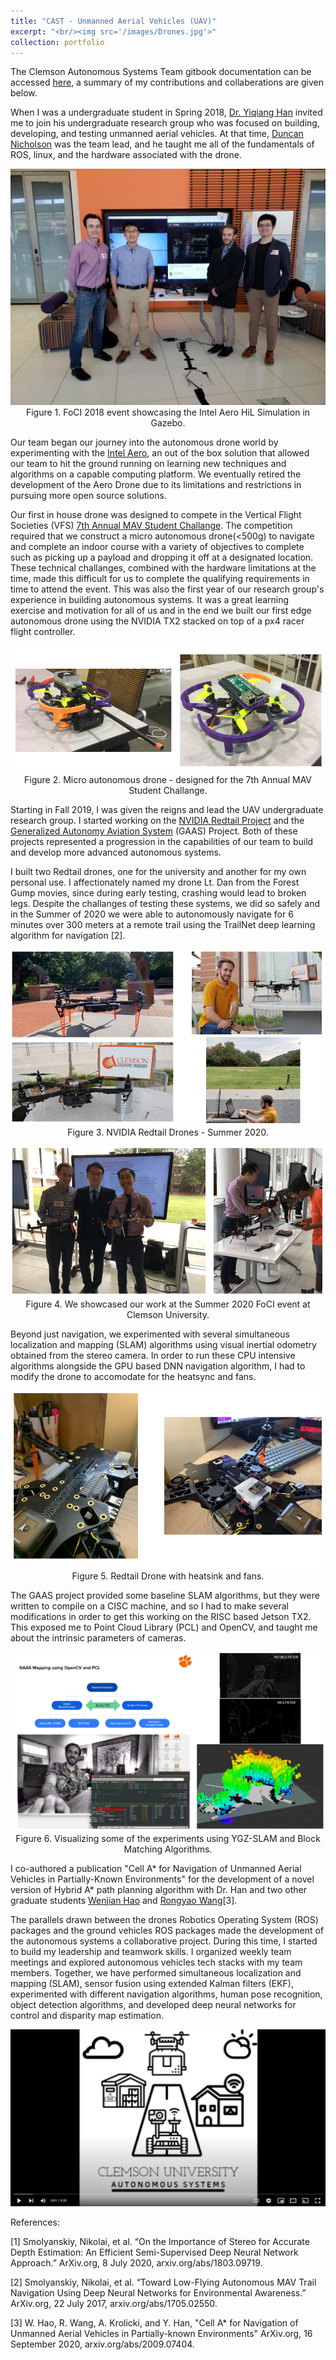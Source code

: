 ```yaml
---
title: "CAST - Unmanned Aerial Vehicles (UAV)"
excerpt: "<br/><img src='/images/Drones.jpg'>"
collection: portfolio
---
```


The Clemson Autonomous Systems Team gitbook documentation can be accessed [here](https://clemson-autonomous-systems.gitbook.io/clemson-university-autonomous-systems/development-projects), a summary of my contributions and collaberations are given below. 

When I was a undergraduate student in Spring 2018, [Dr. Yiqiang Han](https://www.clemson.edu/cecas/departments/me/people/faculty/han.html) invited me to join his undergraduate research group who was focused on building, developing, and testing unmanned aerial vehicles. At that time, [Duncan Nicholson](https://www.linkedin.com/in/duncanicholson/) was the team lead, and he taught me all of the fundamentals of ROS, linux, and the hardware associated with the drone. 

<p align="center">
<img src='/images/foci2018.JPG'>
<br>
Figure 1. FoCI 2018 event showcasing the Intel Aero HiL Simulation in Gazebo. 
</p>

Our team began our journey into the autonomous drone world by experimenting with the [Intel Aero](https://docs.px4.io/main/en/complete_vehicles/intel_aero.html), an out of the box solution that allowed our team to hit the ground running on learning new techniques and algorithms on a capable computing platform. We eventually retired the development of the Aero Drone due to its limitations and restrictions in pursuing more open source solutions.

Our first in house drone was designed to compete in the Vertical Flight Societies (VFS) [7th Annual MAV Student Challange](https://vtol.org/education/micro-air-vehicle-student-challenge/micro-air-vehicle-student-challenge-2019). The competition required that we construct a micro autonomous drone(<500g) to navigate and complete an indoor course with a variety of objectives to complete such as picking up a payload and dropping it off at a designated location. These technical challanges, combined with the hardware limitations at the time, made this difficult for us to complete the qualifying requirements in time to attend the event. This was also the first year of our research group's experience in building autonomous systems. It was a great learning exercise and motivation for all of us and in the end we built our first edge autonomous drone using the NVIDIA TX2 stacked on top of a px4 racer flight controller. 

<p align="center">
<img src='/images/muav.png'>
<br>
Figure 2. Micro autonomous drone - designed for the 7th Annual MAV Student Challange. 
</p>

Starting in Fall 2019, I was given the reigns and lead the UAV undergraduate research group. I started working on the [NVIDIA Redtail Project]() and the [Generalized Autonomy Aviation System](https://gaas.gitbook.io/guide/software-realization-build-your-own-autonomous-drone/gaas-zong-lan) (GAAS) Project. Both of these projects represented a progression in the capabilities of our team to build and develop more advanced autonomous systems. 

I built two Redtail drones, one for the university and another for my own personal use. I affectionately named my drone Lt. Dan from the Forest Gump movies, since during early testing, crashing would lead to broken legs. Despite the challanges of testing these systems, we did so safely and in the Summer of 2020 we were able to autonomously navigate for 6 minutes over 300 meters at a remote trail using the TrailNet deep learning algorithm for navigation [2]. 

<p align="center">
<img src='/images/redtail.jpg'>
<br>
Figure 3. NVIDIA Redtail Drones - Summer 2020. 
</p>

<p align="center">
<img src='/images/foci2020.png'>
<br>
Figure 4. We showcased our work at the Summer 2020 FoCI event at Clemson University.
</p>

Beyond just navigation, we experimented with several simultaneous localization and mapping (SLAM) algorithms using visual inertial odometry obtained from the stereo camera. In order to run these CPU intensive algorithms alongside the GPU based DNN navigation algorithm, I had to modify the drone to accomodate for the heatsync and fans. 

<p align="center">
<img src='/images/hotdrone.png'>
<br>
Figure 5. Redtail Drone with heatsink and fans.
</p>

The GAAS project provided some baseline SLAM algorithms, but they were written to compile on a CISC machine, and so I had to make several modifications in order to get this working on the RISC based Jetson TX2. This exposed me to Point Cloud Library (PCL) and OpenCV, and taught me about the intrinsic parameters of cameras. 

<p align="center">
<img src='/images/slam.png'>
<br>
Figure 6. Visualizing some of the experiments using YGZ-SLAM and Block Matching Algorithms.
</p>

I  co-authored a publication "Cell A* for Navigation of Unmanned Aerial Vehicles in Partially-Known Environments" for the development of a novel version of Hybrid A* path planning algorithm with Dr. Han and two other graduate students [Wenjian Hao](https://www.linkedin.com/in/wenjianhao/) and [Rongyao Wang](https://www.linkedin.com/in/wang-rongyao-268036114/)[3].

The parallels drawn between the drones Robotics Operating System (ROS) packages and the ground vehicles ROS packages made the development of the autonomous systems a collaborative project. During this time, I started to build my leadership and teamwork skills. I organized weekly team meetings and explored autonomous vehicles tech stacks with my team members. Together, we have performed simultaneous localization and mapping (SLAM), sensor fusion using extended Kalman filters (EKF), experimented with different navigation algorithms, human pose recognition, object detection algorithms, and developed deep neural networks for control and disparity map estimation. 

[<img src='/images/ci_vid.png'>](https://www.youtube.com/watch?v=ADZdTsXEJ1I)

References:

[1] Smolyanskiy, Nikolai, et al. “On the Importance of Stereo for Accurate Depth Estimation: An Efficient Semi-Supervised Deep Neural Network Approach.” ArXiv.org, 8 July 2020, arxiv.org/abs/1803.09719.

[2] Smolyanskiy, Nikolai, et al. “Toward Low-Flying Autonomous MAV Trail Navigation Using Deep Neural Networks for Environmental Awareness.” ArXiv.org, 22 July 2017, arxiv.org/abs/1705.02550.

[3] W. Hao, R. Wang, A. Krolicki, and Y. Han, "Cell A* for Navigation of Unmanned Aerial Vehicles in Partially-known Environments" ArXiv.org, 16 September 2020, arxiv.org/abs/2009.07404.

